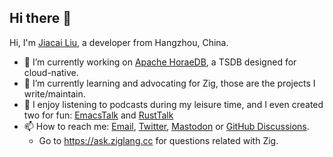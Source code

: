 ## Hi there 👋

Hi, I'm [Jiacai Liu](https://liujiacai.net/), a developer from Hangzhou, China.

- 🔭 I’m currently working on [Apache HoraeDB](https://github.com/apache/horaedb/), a TSDB designed for cloud-native.
- 🌱 I’m currently learning and advocating for Zig,  those are the projects I write/maintain.
- 👯 I enjoy listening to podcasts during my leisure time, and I even created two for fun: [EmacsTalk](https://emacs.liujiacai.net) and [RustTalk](https://rusttalk.github.io)
- 📫 How to reach me: [Email](mailto:dev@liujiacai.net), [Twitter](https://twitter.com/@liujiacai), [Mastodon](https://mastodon.social/@liujiacai) or [GitHub Discussions](https://github.com/jiacai2050/jiacai2050/discussions/new?category=ama).
  - Go to https://ask.ziglang.cc for questions related with Zig.
